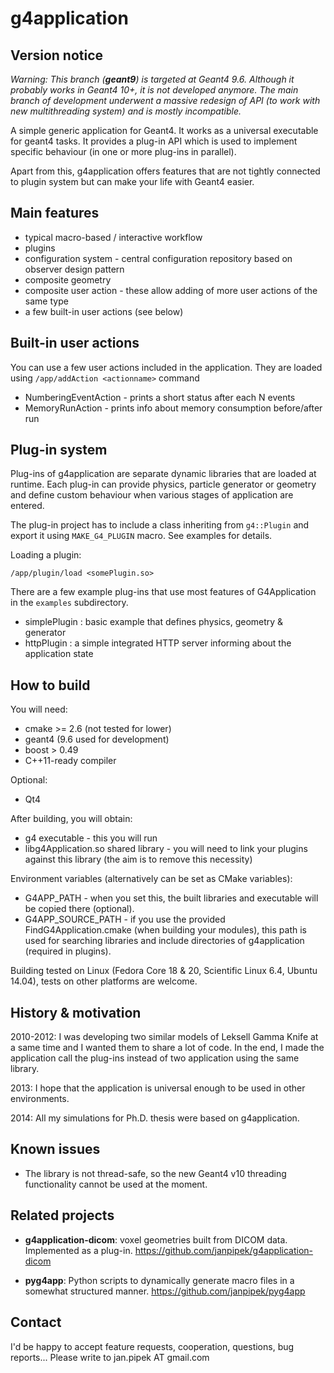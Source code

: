 g4application
=============

Version notice
--------------
*Warning: This branch (**geant9**) is targeted at Geant4 9.6.
Although it probably works in Geant4 10+, it is not developed 
anymore. The main branch of development underwent a massive
redesign of API (to work with new multithreading system) and
is mostly incompatible.* 

A simple generic application for Geant4. It works as a universal executable
for geant4 tasks. It provides a plug-in API which is used to implement
specific behaviour (in one or more plug-ins in parallel).

Apart from this, g4application offers features that are not tightly connected
to plugin system but can make your life with Geant4 easier.

Main features
-------------
* typical macro-based / interactive workflow
* plugins
* configuration system - central configuration repository based on observer design pattern
* composite geometry
* composite user action - these allow adding of more user actions of the same type
* a few built-in user actions (see below)

Built-in user actions
---------------------
You can use a few user actions included in the application.
They are loaded using `/app/addAction <actionname>` command
* NumberingEventAction - prints a short status after each N events
* MemoryRunAction - prints info about memory consumption before/after run

Plug-in system
-------------
Plug-ins of g4application are separate dynamic libraries that are
loaded at runtime. Each plug-in can provide physics, particle generator
or geometry and define custom behaviour when various stages of application are
entered.

The plug-in project has to include a class inheriting from `g4::Plugin` and export it using `MAKE_G4_PLUGIN` macro. See examples for details.

Loading a plugin:

    /app/plugin/load <somePlugin.so>

There are a few example plug-ins that use most features of G4Application in the
`examples` subdirectory.

- simplePlugin : basic example that defines physics, geometry & generator
- httpPlugin : a simple integrated HTTP server informing about the application state


How to build
------------
You will need:

* cmake >= 2.6 (not tested for lower)
* geant4 (9.6 used for development)
* boost > 0.49
* C++11-ready compiler

Optional:

* Qt4

After building, you will obtain:
* g4 executable - this you will run
* libg4Application.so shared library - you will need to link your plugins against this library (the aim is to remove this necessity)

Environment variables (alternatively can be set as CMake variables):

* G4APP_PATH - when you set this, the built libraries and executable will be copied there (optional).
* G4APP_SOURCE_PATH - if you use the provided FindG4Application.cmake (when building your modules),
    this path is used for searching libraries and include directories of g4application (required in plugins).

Building tested on Linux (Fedora Core 18 & 20, Scientific Linux 6.4, Ubuntu 14.04), tests on other platforms are welcome.

History & motivation
--------------------
2010-2012: I was developing two similar models of Leksell Gamma Knife at a same time and I wanted them to share a lot of code.
In the end, I made the application call the plug-ins
instead of two application using the same library.

2013: I hope that the application is universal enough to be used in other environments.

2014: All my simulations for Ph.D. thesis were based on g4application.

Known issues
------------
* The library is not thread-safe, so the new Geant4 v10 threading functionality
cannot be used at the moment.

Related projects
----------------
- **g4application-dicom**: voxel geometries built from DICOM data. Implemented as a plug-in. https://github.com/janpipek/g4application-dicom

- **pyg4app**: Python scripts to dynamically generate macro files in a somewhat
structured manner. https://github.com/janpipek/pyg4app

Contact
-------
I'd be happy to accept feature requests, cooperation, questions, bug reports...
Please write to jan.pipek AT gmail.com
